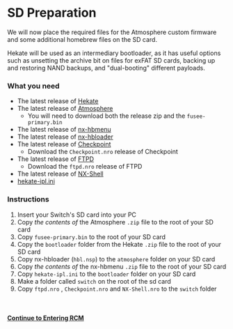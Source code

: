 # SD Preparation

We will now place the required files for the Atmosphere custom firmware and some additional homebrew files on the SD card.

Hekate will be used as an intermediary bootloader, as it has useful options such as unsetting the archive bit on files for exFAT SD cards, backing up and restoring NAND backups, and "dual-booting" different payloads.

### What you need

- The latest release of [Hekate](https://github.com/CTCaer/hekate/releases/)
- The latest release of [Atmosphere](https://github.com/Atmosphere-NX/Atmosphere/releases) 
    - You will need to download both the release zip and the `fusee-primary.bin`
- The latest release of [nx-hbmenu](https://github.com/switchbrew/nx-hbmenu/releases)
- The latest release of [nx-hbloader](https://github.com/switchbrew/nx-hbloader/releases)
- The latest release of [Checkpoint](https://github.com/FlagBrew/Checkpoint/releases)
	- Download the `Checkpoint.nro` release of Checkpoint
- The latest release of [FTPD](https://github.com/mtheall/ftpd/releases)
	- Download the `ftpd.nro` release of FTPD
- The latest release of [NX-Shell](https://github.com/joel16/NX-Shell/releases)
- [hekate-ipl.ini](../files/hekate_ipl.ini)



### Instructions

1. Insert your Switch's SD card into your PC
2. Copy *the contents of* the Atmosphere `.zip` file to the root of your SD card
3. Copy `fusee-primary.bin` to the root of your SD card
4. Copy the `bootloader` folder from the Hekate `.zip` file to the root of your SD card
5. Copy nx-hbloader (`hbl.nsp`) to the `atmosphere` folder on your SD card
6. Copy *the contents of* the nx-hbmenu `.zip` file to the root of your SD card
7. Copy `hekate-ipl.ini` to the `bootloader` folder on your SD card
8. Make a folder called `switch` on the root of the sd card
9. Copy `ftpd.nro` , `Checkpoint.nro` and `NX-Shell.nro` to the `switch` folder

&nbsp;

#### [Continue to Entering RCM](entering_rcm.md)